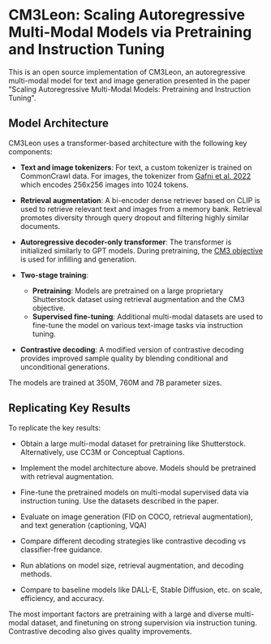 # CM3Leon: Scaling Autoregressive Multi-Modal Models via Pretraining and Instruction Tuning

This is an open source implementation of CM3Leon, an autoregressive multi-modal model for text and image generation presented in the paper "Scaling Autoregressive Multi-Modal Models: Pretraining and Instruction Tuning".

## Model Architecture

CM3Leon uses a transformer-based architecture with the following key components:

- **Text and image tokenizers**: For text, a custom tokenizer is trained on CommonCrawl data. For images, the tokenizer from [Gafni et al. 2022](https://arxiv.org/abs/2203.13131) which encodes 256x256 images into 1024 tokens.

- **Retrieval augmentation**: A bi-encoder dense retriever based on CLIP is used to retrieve relevant text and images from a memory bank. Retrieval promotes diversity through query dropout and filtering highly similar documents. 

- **Autoregressive decoder-only transformer**: The transformer is initialized similarly to GPT models. During pretraining, the [CM3 objective](https://arxiv.org/abs/2201.07520) is used for infilling and generation.

- **Two-stage training**: 
  - **Pretraining**: Models are pretrained on a large proprietary Shutterstock dataset using retrieval augmentation and the CM3 objective.
  - **Supervised fine-tuning**: Additional multi-modal datasets are used to fine-tune the model on various text-image tasks via instruction tuning.

- **Contrastive decoding**: A modified version of contrastive decoding provides improved sample quality by blending conditional and unconditional generations.

The models are trained at 350M, 760M and 7B parameter sizes.

## Replicating Key Results

To replicate the key results:

- Obtain a large multi-modal dataset for pretraining like Shutterstock. Alternatively, use CC3M or Conceptual Captions.

- Implement the model architecture above. Models should be pretrained with retrieval augmentation.

- Fine-tune the pretrained models on multi-modal supervised data via instruction tuning. Use the datasets described in the paper.

- Evaluate on image generation (FID on COCO, retrieval augmentation), and text generation (captioning, VQA)

- Compare different decoding strategies like contrastive decoding vs classifier-free guidance.

- Run ablations on model size, retrieval augmentation, and decoding methods.

- Compare to baseline models like DALL-E, Stable Diffusion, etc. on scale, efficiency, and accuracy.

The most important factors are pretraining with a large and diverse multi-modal dataset, and finetuning on strong supervision via instruction tuning. Contrastive decoding also gives quality improvements.
